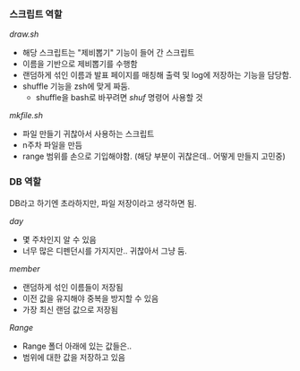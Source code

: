 ### 스크립트 역할
*draw.sh*
- 해당 스크립트는 "제비뽑기" 기능이 들어 간 스크립트
- 이름을 기반으로 제비뽑기를 수행함
- 랜덤하게 섞인 이름과 발표 페이지를 매칭해 출력 및 log에 저장하는 기능을 담당함.
- shuffle 기능을 zsh에 맞게 짜둠.
	- shuffle을 bash로 바꾸려면 *shuf* 명령어 사용할 것

*mkfile.sh*
- 파일 만들기 귀찮아서 사용하는 스크립트
- n주차 파일을 만듬
- range 범위를 손으로 기입해야함. (해당 부분이 귀찮은데.. 어떻게 만들지 고민중)

### DB 역할
DB라고 하기엔 초라하지만, 파일 저장이라고 생각하면 됨.

*day*
- 몇 주차인지 알 수 있음
- 너무 많은 디펜던시를 가지지만.. 귀찮아서 그냥 둠.

*member*
- 랜덤하게 섞인 이름들이 저장됨
- 이전 값을 유지해야 중복을 방지할 수 있음
- 가장 최신 랜덤 값으로 저장됨

*Range*
- Range 폴더 아래에 있는 값들은..
- 범위에 대한 값을 저장하고 있음

